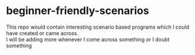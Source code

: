 # beginner-friendly-scenarios
This repo would contain interesting scenario based programs which I could have created or came across.
<br>
I will be adding more whenever I come across something or I doubt something
